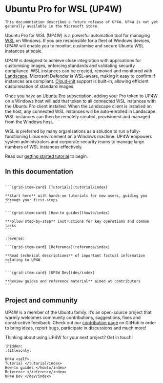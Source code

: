 # Ubuntu Pro for WSL (UP4W)
```{note}
This documentation describes a future release of UP4W. UP4W is not yet generally available in the Microsoft Store.
```

Ubuntu Pro for WSL (UP4W) is a powerful automation tool for managing [WSL](https://ubuntu.com/desktop/wsl) on Windows. If you are responsible for a fleet of Windows devices, UP4W will enable you to monitor, customise and secure Ubuntu WSL instances at scale.

UP4W is designed to achieve close integration with applications for customising images, enforcing standards and validating security compliance. WSL instances can be created, removed and monitored with [Landscape](https://ubuntu.com/landscape). Microsoft Defender is WSL-aware, making it easy to confirm if instances are compliant. [Cloud-init](https://cloudinit.readthedocs.io/en/latest/) support is built-in, allowing efficient customisation of standard images.

Once you have an [Ubuntu Pro](https://ubuntu.com/pro) subscription, adding your Pro token to UP4W on a Windows host will add that token to all connected WSL instances with the Ubuntu Pro client installed. When the Landscape client is installed on the host, any connected WSL instances will be auto-enrolled in Landscape. WSL instances can then be remotely created, provisioned and managed from the Windows host.

WSL is preferred by many organisations as a solution to run a fully-functioning Linux environment on a Windows machine. UP4W empowers system administrators and corporate security teams to manage large numbers of WSL instances effectively.

Read our [getting started tutorial](tutorial/getting-started) to begin.

## In this documentation

````{grid} 1 1 2 2

```{grid-item-card} [Tutorials](tutorial/index)

**Start here** with hands-on tutorials for new users, guiding you through your first-steps
```

```{grid-item-card} [How-to guides](howto/index)

**Follow step-by-step** instructions for key operations and common tasks
```

````

````{grid} 1 1 2 2
:reverse:

```{grid-item-card} [Reference](reference/index)

**Read technical descriptions** of important factual information relating to UP4W
```

```{grid-item-card} [UP4W Dev](dev/index)

**Review guides and reference material** aimed at contributors
```

````

## Project and community

UP4W is a member of the Ubuntu family. It’s an open-source project that warmly welcomes community contributions, suggestions, fixes and constructive feedback. Check out our [contribution page](https://github.com/canonical/ubuntu-pro-for-wsl/blob/main/CONTRIBUTING.md) on GitHub in order to bring ideas, report bugs, participate in discussions and much more!

Thinking about using UP4W for your next project? Get in touch!

```{toctree}
:hidden:
:titlesonly:

UP4W <self>
Tutorial </tutorial/index>
How-to guides </howto/index>
Reference </reference/index>
UP4W Dev </dev/index>
```
